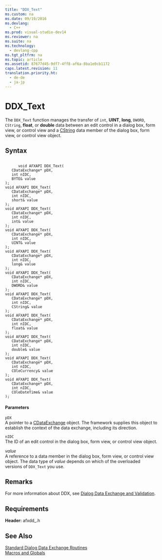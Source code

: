 ```yaml
---
title: "DDX_Text"
ms.custom: na
ms.date: 09/19/2016
ms.devlang: 
  - C++
ms.prod: visual-studio-dev14
ms.reviewer: na
ms.suite: na
ms.technology: 
  - devlang-cpp
ms.tgt_pltfrm: na
ms.topic: article
ms.assetid: 87677d45-9df7-4ff8-af6a-8ba1e0cb1172
caps.latest.revision: 11
translation.priority.ht: 
  - de-de
  - ja-jp
---
```

# DDX_Text
The `DDX_Text` function manages the transfer of `int`, **UINT**, **long**, `DWORD`, `CString`, **float**, or **double** data between an edit control in a dialog box, form view, or control view and a [CString](../vs140/CStringT-Class.md) data member of the dialog box, form view, or control view object.  
  
## Syntax  
  
```  
  
      void AFXAPI DDX_Text(  
   CDataExchange* pDX,  
   int nIDC,  
   BYTE& value   
);  
void AFXAPI DDX_Text(  
   CDataExchange* pDX,  
   int nIDC,  
   short& value   
);  
void AFXAPI DDX_Text(  
   CDataExchange* pDX,  
   int nIDC,  
   int& value   
);  
void AFXAPI DDX_Text(  
   CDataExchange* pDX,  
   int nIDC,  
   UINT& value   
);  
void AFXAPI DDX_Text(  
   CDataExchange* pDX,  
   int nIDC,  
   long& value   
);  
void AFXAPI DDX_Text(  
   CDataExchange* pDX,  
   int nIDC,  
   DWORD& value   
);  
void AFXAPI DDX_Text(  
   CDataExchange* pDX,  
   int nIDC,  
   CString& value   
);  
void AFXAPI DDX_Text(  
   CDataExchange* pDX,  
   int nIDC,  
   float& value   
);  
void AFXAPI DDX_Text(  
   CDataExchange* pDX,  
   int nIDC,  
   double& value   
);  
void AFXAPI DDX_Text(  
   CDataExchange* pDX,  
   int nIDC,  
   COleCurrency& value   
);  
void AFXAPI DDX_Text(  
   CDataExchange* pDX,  
   int nIDC,  
   COleDateTime& value   
);  
```  
  
#### Parameters  
 `pDX`  
 A pointer to a [CDataExchange](../vs140/CDataExchange-Class.md) object. The framework supplies this object to establish the context of the data exchange, including its direction.  
  
 `nIDC`  
 The ID of an edit control in the dialog box, form view, or control view object.  
  
 *value*  
 A reference to a data member in the dialog box, form view, or control view object. The data type of *value* depends on which of the overloaded versions of `DDX_Text` you use.  
  
## Remarks  
 For more information about DDX, see [Dialog Data Exchange and Validation](../vs140/Dialog-Data-Exchange-and-Validation.md).  
  
## Requirements  
 **Header:** afxdd_.h  
  
## See Also  
 [Standard Dialog Data Exchange Routines](../vs140/Standard-Dialog-Data-Exchange-Routines.md)   
 [Macros and Globals](../vs140/MFC-Macros-and-Globals.md)